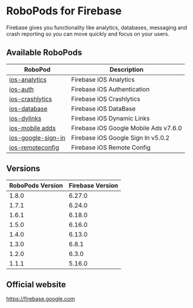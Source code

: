 # RoboPods for Firebase

Firebase gives you functionality like analytics, databases, messaging and crash reporting so you can move quickly and focus on your users.

## Available RoboPods

| RoboPod                                  | Description                           |
|------------------------------------------|---------------------------------------|
| [ios-analytics](ios-analytics/)          | Firebase iOS Analytics                |
| [ios-auth](ios-auth/)                    | Firebase iOS Authentication           |
| [ios-crashlytics](ios-crashlytics/)      | Firebase iOS Crashlytics              |
| [ios-database](ios-database/)            | Firebase iOS DataBase                 |
| [ios-dylinks](ios-dylinks/)              | Firebase iOS Dynamic Links            |
| [ios-mobile adds](ios-google-mobile-ads/)| Firebase iOS Google Mobile Ads v7.6.0 |
| [ios-google-sign-in](ios-google-sign-in/)| Firebase iOS Google Sign In v5.0.2    |
| [ios-remoteconfig](ios-remoteconfig/)    | Firebase iOS Remote Config            |

## Versions

| RoboPods Version  | Firebase Version    |
|-------------------|---------------------|
| 1.8.0             | 6.27.0              |
| 1.7.1             | 6.24.0              |
| 1.6.1             | 6.18.0              |
| 1.5.0             | 6.16.0              |
| 1.4.0             | 6.13.0              |
| 1.3.0             | 6.8.1               |
| 1.2.0             | 6.3.0               |
| 1.1.1             | 5.16.0              |

## Official website

https://firebase.google.com

